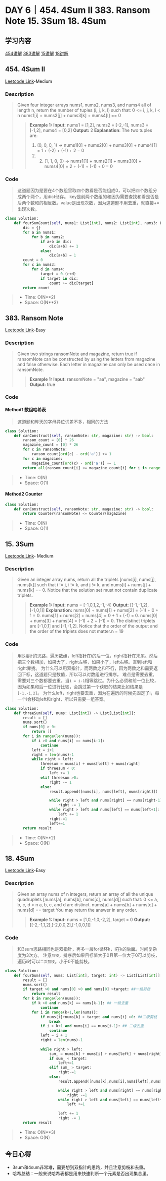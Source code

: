 
# DAY 6｜454. 4Sum II 383. Ransom Note 15. 3Sum 18. 4Sum
## 学习内容
[454讲解](https://programmercarl.com/0454.%E5%9B%9B%E6%95%B0%E7%9B%B8%E5%8A%A0II.html#%E7%AE%97%E6%B3%95%E5%85%AC%E5%BC%80%E8%AF%BE)
[383讲解](https://programmercarl.com/0383.%E8%B5%8E%E9%87%91%E4%BF%A1.html)
[15讲解](https://programmercarl.com/0015.%E4%B8%89%E6%95%B0%E4%B9%8B%E5%92%8C.html)
[18讲解](https://programmercarl.com/0018.%E5%9B%9B%E6%95%B0%E4%B9%8B%E5%92%8C.html)
## 454. 4Sum II
[Leetcode Link](https://leetcode.cn/problems/4sum-ii/description/)-Medium
### Description
>Given four integer arrays nums1, nums2, nums3, and nums4 all of length n, return the number of tuples (i, j, k, l) such that:
>0 <= i, j, k, l < n
>nums1[i] + nums2[j] + nums3[k] + nums4[l] == 0
>>**Example 1:**
>>**Input:**
>>nums1 = [1,2], nums2 = [-2,-1], nums3 = [-1,2], nums4 = [0,2]
>>**Output:**
>>2
>>**Explanation:**
>>The two tuples are:
>>1. (0, 0, 0, 1) -> nums1[0] + nums2[0] + nums3[0] + nums4[1] = 1 + (-2) + (-1) + 2 = 0
>>2. 2. (1, 1, 0, 0) -> nums1[1] + nums2[1] + nums3[0] + nums4[0] = 2 + (-1) + (-1) + 0 = 0
### Code
>这道题因为是要在4个数组里取四个数看是否能组成0，可以把四个数组分成两个两个，用dict储存。
>key是前两个数组的和因为需要查找和看是否是后两个数和的相反数。value是出现次数，因为这道题不用去重，就直接+=出现次数。
```python
class Solution:
    def fourSumCount(self, nums1: List[int], nums2: List[int], nums3: List[int], nums4: List[int]) -> int:
        dic = {}
        for a in nums1:
            for b in nums2:
                if a+b in dic:
                    dic[a+b] += 1
                else:
                    dic[a+b] = 1
        count = 0
        for c in nums3:
            for d in nums4:
                target = 0-(c+d)
                if target in dic:
                    count += dic[target]
        return count
```
> - Time: O(N**2)
> - Space: O(N**2)
## 383. Ransom Note
[Leetcode Link](https://leetcode.cn/problems/ransom-note/description/)-Easy
### Description
>Given two strings ransomNote and magazine, return true if ransomNote can be constructed by using the letters from magazine and false otherwise.
>Each letter in magazine can only be used once in ransomNote.
>>**Example 1:**
>>**Input:**
>>ransomNote = "aa", magazine = "aab"
>>**Output:**
>>true
### Code
#### Method1 数组哈希表
>这道题和昨天的字母异位词差不多，相同的方法
```python
class Solution:
    def canConstruct(self, ransomNote: str, magazine: str) -> bool:
        ransom_count = [0] * 26
        magazine_count = [0] * 26
        for c in ransomNote:
            ransom_count[ord(c) - ord('a')] += 1
        for c in magazine:
            magazine_count[ord(c) - ord('a')] += 1
        return all(ransom_count[i] <= magazine_count[i] for i in range(26))
```
> - Time: O(N)
> - Space: O(1)
#### Method2 Counter
```python
class Solution:
    def canConstruct(self, ransomNote: str, magazine: str) -> bool:
        return Counter(ransomNote) <= Counter(magazine)
```
> - Time: O(N)
> - Space: O(1)
## 15. 3Sum
[Leetcode Link](https://leetcode.cn/problems/3sum/description/)- Medium
### Description
>Given an integer array nums, return all the triplets [nums[i], nums[j], nums[k]] such that i != j, i != k, and j != k, and nums[i] + nums[j] + nums[k] == 0.
>Notice that the solution set must not contain duplicate triplets.
>>**Example 1:**
>>**Input:**
>>nums = [-1,0,1,2,-1,-4]
>>**Output:**
>>[[-1,-1,2],[-1,0,1]]
>>**Explanation:**
>>nums[0] + nums[1] + nums[2] = (-1) + 0 + 1 = 0.
>>nums[1] + nums[2] + nums[4] = 0 + 1 + (-1) = 0.
>>nums[0] + nums[3] + nums[4] = (-1) + 2 + (-1) = 0.
>>The distinct triplets are [-1,0,1] and [-1,-1,2].
>>Notice that the order of the output and the order of the triplets does not matter.n = 19
### Code
>用`双指针`的思路，遍历数组，left指针在i的后一位，right指针在末尾。然后把三个数相加，如果大了，right左移，如果小了，left右移。直到left和right靠拢。
>为什么可以用双指针，而两数之和不行，因为两数之和需要返回下标，这道题只是数值，所以可以对数组进行排序。
>难点是需要去重，需要对三个数都要去重。当`i = i-1`相等跳过。为什么必须和前一位比较，因为如果和后一位进行比较，会跳过第一个获取的结果比如结果是`[-1,-1,2]`。
>为什么left，right也要去重，因为在遍历的时候先固定了i，每一个i会移动left和right，所以只需要一组答案。
```python
class Solution:
    def threeSum(self, nums: List[int]) -> List[List[int]]:
        result = []
        nums.sort()
        if nums[0] > 0:
            return []
        for i in range(len(nums)):
            if i >0 and nums[i] == nums[i-1]:
                continue
            left = i+1
            right = len(nums)-1
            while right > left:
                threesum = nums[i] + nums[left] + nums[right]
                if threesum < 0:
                    left += 1
                elif threesum >0:
                    right -= 1
                else:
                    result.append([nums[i], nums[left], nums[right]])

                    while right > left and nums[right] == nums[right-1]:
                        right -= 1
                    while right > left and nums[left] == nums[left+1]:
                        left += 1
                    right-=1
                    left+=1
        return result
```
> - Time: O(N**2)
> - Space: O(N)
## 18. 4Sum
[Leetcode Link](https://leetcode.cn/problems/4sum/description/)-Easy
### Description
>Given an array nums of n integers, return an array of all the unique quadruplets [nums[a], nums[b], nums[c], nums[d]] such that:
>0 <= a, b, c, d < n
>a, b, c, and d are distinct.
>nums[a] + nums[b] + nums[c] + nums[d] == target
>You may return the answer in any order.
>>**Example 1:**
>>**Input:**
>>nums = [1,0,-1,0,-2,2], target = 0
>>**Output:**
>>[[-2,-1,1,2],[-2,0,0,2],[-1,0,0,1]]
### Code
>和3sum思路相同也是双指针，再多一层for循环k，i在k的后面。时间复杂度为3次方。
>注意`剪枝`，排序后如果目标值大于0且第一位大于0可以剪枝，遍历i时可以`二次剪枝`。小于0不能剪枝。
```python
class Solution:
    def fourSum(self, nums: List[int], target: int) -> List[List[int]]:
        result = []
        nums.sort()
        if target >0 and nums[0] >0 and nums[0] >target: ##一级剪枝
            return result
        for k in range(len(nums)):
            if k >0 and nums[k] == nums[k-1]: ## 一级去重
                continue
            for i in range(k+1,len(nums)):
                if nums[i]+nums[k] > target and nums[i] >0: ##二级剪枝
                    break
                if i > k+1 and nums[i] == nums[i-1]: ## 二级去重
                    continue
                left = i + 1
                right = len(nums)-1
                
                while right > left:
                    sum_ = nums[k] + nums[i] + nums[left] + nums[right]
                    if sum_ < target:
                        left+=1
                    elif sum_ > target:
                        right-=1
                    else:
                        result.append([nums[k],nums[i],nums[left],nums[right]])

                        while right > left and nums[right] == nums[right-1]:
                            right -=1
                        while right > left and nums[left] == nums[left+1]:
                            left +=1
                        
                        left += 1
                        right -= 1
        return result
```
> - Time: O(N**3)
> - Space: O(N)
## 今日心得
- 3sum和4sum非常难，需要想到双指针的思路，并且注意剪枝和去重。
- 哈希总结：一般来说哈希表都是用来快速判断一个元素是否出现集合里。

